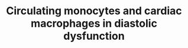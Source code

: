 ---
annotations:
- id: CL:0000235
  parent: native cell
  type: Cell Type Ontology
  value: macrophage
- id: CL:0000576
  parent: native cell
  type: Cell Type Ontology
  value: monocyte
- id: DOID:1287
  parent: cardiovascular system disease
  type: Disease Ontology
  value: cardiovascular system disease
- id: DOID:10763
  parent: cardiovascular system disease
  type: Disease Ontology
  value: hypertension
- id: CL:0000186
  parent: native cell
  type: Cell Type Ontology
  value: myofibroblast cell
- id: CL:0002393
  parent: native cell
  type: Cell Type Ontology
  value: intermediate monocyte
authors:
- Khanspers
communities:
- ExRNA
description: draft
last-edited: 2018-11-29
organisms:
- Mus musculus
redirect_from:
- /index.php/Pathway:WP4474
- /instance/WP4474
- /instance/WP4474_r102094
revision: r102094
schema-jsonld:
- '@context': https://schema.org/
  '@id': https://wikipathways.github.io/pathways/WP4474.html
  '@type': Dataset
  creator:
    '@type': Organization
    name: WikiPathways
  description: draft
  keywords:
  - Ccl2
  - Ccr2
  - Il10
  - ROS
  - Spp1
  license: CC0
  name: Circulating monocytes and cardiac macrophages in diastolic dysfunction
seo: CreativeWork
title: Circulating monocytes and cardiac macrophages in diastolic dysfunction
wpid: WP4474
---